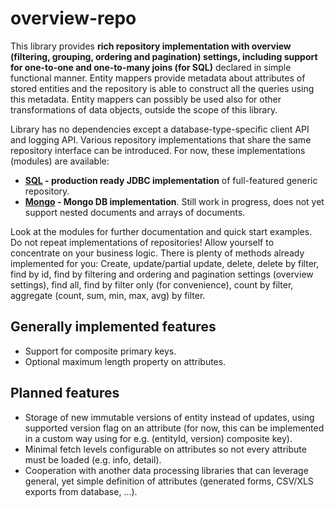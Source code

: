 # overview-repo

This library provides **rich repository implementation with overview (filtering, grouping, ordering and pagination) settings, including support for one-to-one and one-to-many joins (for SQL)** declared in simple functional manner.
Entity mappers provide metadata about attributes of stored entities and the repository is able to construct all the queries
using this metadata. Entity mappers can possibly be used also for other transformations of data objects, outside the scope of this library.

Library has no dependencies except a database-type-specific client API and logging API. Various repository implementations that share the same repository interface can be introduced. For now, these implementations (modules) are available:


 * **[SQL](overview-repo-sql/README.md) - production ready JDBC implementation** of full-featured generic repository.
 * **[Mongo](overview-repo-mongo/README.md) - Mongo DB implementation**. Still work in progress, does not yet support nested documents and arrays of documents.


Look at the modules for further documentation and quick start examples. Do not repeat implementations of repositories! Allow yourself to concentrate on your business logic.
There is plenty of methods already implemented for you: Create, update/partial update, delete, delete by filter, find by id, find by filtering and ordering and pagination settings (overview settings), find all, find by filter only (for convenience), count by filter, aggregate (count, sum, min, max, avg) by filter.

## Generally implemented features
 * Support for composite primary keys.
 * Optional maximum length property on attributes.

## Planned features
 * Storage of new immutable versions of entity instead of updates, using supported version flag on an attribute (for now, this can be implemented in a custom way using for e.g. (entityId, version) composite key).
 * Minimal fetch levels configurable on attributes so not every attribute must be loaded (e.g. info, detail).
 * Cooperation with another data processing libraries that can leverage general, yet simple definition of attributes (generated forms, CSV/XLS exports from database, ...).
